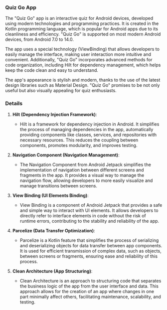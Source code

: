 ### Quiz Go App

The "Quiz Go" app is an interactive quiz for Android devices, developed using modern technologies and programming practices. It is created in the Kotlin programming language, which is popular for Android apps due to its cleanliness and efficiency. "Quiz Go" is supported on most modern Android devices, from Android 7.0 to 14.0.

The app uses a special technology (ViewBinding) that allows developers to easily manage the interface, making user interaction more intuitive and convenient. Additionally, "Quiz Go" incorporates advanced methods for code organization, including Hilt for dependency management, which helps keep the code clean and easy to understand.

The app's appearance is stylish and modern, thanks to the use of the latest design libraries such as Material Design. "Quiz Go" promises to be not only useful but also visually appealing for quiz enthusiasts.

### Details

1. **Hilt (Dependency Injection Framework)**:
   - Hilt is a framework for dependency injection in Android. It simplifies the process of managing dependencies in the app, automatically providing components like classes, services, and repositories with necessary resources. This reduces the coupling between components, promotes modularity, and improves testing.

2. **Navigation Component (Navigation Management)**:
   - The Navigation Component from Android Jetpack simplifies the implementation of navigation between different screens and fragments in the app. It provides a visual way to manage the navigation flow, allowing developers to more easily visualize and manage transitions between screens.

3. **View Binding (UI Elements Binding)**:
   - View Binding is a component of Android Jetpack that provides a safe and simple way to interact with UI elements. It allows developers to directly refer to interface elements in code without the risk of runtime errors, contributing to the stability and reliability of the app.

4. **Parcelize (Data Transfer Optimization)**:
   - Parcelize is a Kotlin feature that simplifies the process of serializing and deserializing objects for data transfer between app components. It is used for efficient transmission of complex data, such as objects, between screens or fragments, ensuring ease and reliability of this process.

5. **Clean Architecture (App Structuring)**:
   - Clean Architecture is an approach to structuring code that separates the business logic of the app from the user interface and data. This approach allows for the creation of an app where changes in one part minimally affect others, facilitating maintenance, scalability, and testing.
